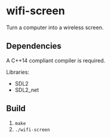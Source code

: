 # wifi-screen

Turn a computer into a wireless screen.

## Dependencies

A C++14 compliant compiler is required.

Libraries:

* SDL2
* SDL2_net

## Build

1. `make`
2. `./wifi-screen`
